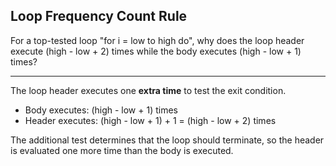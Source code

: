 ## Loop Frequency Count Rule

For a top-tested loop "for i = low to high do", why does the loop header execute (high - low + 2) times while the body executes (high - low + 1) times?

---

The loop header executes one **extra time** to test the exit condition. 

- Body executes: (high - low + 1) times
- Header executes: (high - low + 1) + 1 = (high - low + 2) times

The additional test determines that the loop should terminate, so the header is evaluated one more time than the body is executed.

